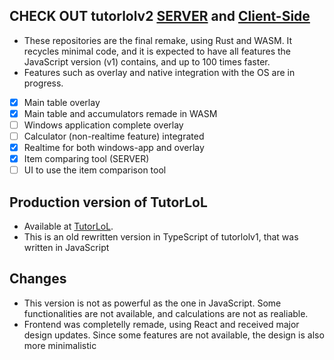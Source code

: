 ## CHECK OUT tutorlolv2 [SERVER](https://github.com/LuizGomes56/tutorlolv2) and [Client-Side](https://github.com/LuizGomes56/tlv2app)

- These repositories are the final remake, using Rust and WASM. It recycles minimal code, and it is expected to have all features the JavaScript version (v1) contains, and up to 100 times faster.
- Features such as overlay and native integration with the OS are in progress.

- [x] Main table overlay
- [x] Main table and accumulators remade in WASM
- [ ] Windows application complete overlay
- [ ] Calculator (non-realtime feature) integrated
- [x] Realtime for both windows-app and overlay
- [x] Item comparing tool (SERVER)
- [ ] UI to use the item comparison tool

## Production version of TutorLoL

- Available at [TutorLoL](https://front.tutorlol.com).
- This is an old rewritten version in TypeScript of tutorlolv1, that was written in JavaScript

## Changes

- This version is not as powerful as the one in JavaScript. Some functionalities are not available, and calculations are not as realiable.
- Frontend was completelly remade, using React and received major design updates. Since some features are not available, the design is also more minimalistic
